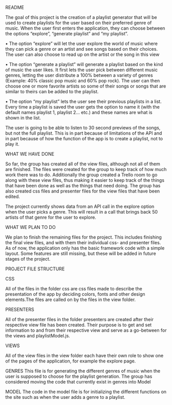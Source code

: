 README

The goal of this project is the creation of a playlist generator that will be used to create playlists for the user based on their preferred genre of music. When the user first enters the application, they can choose between the options “explore”, “generate playlist” and “my playlist”. 

• The option “explore” will let the user explore the world of music where they can pick a genre or an artist and see songs based on their choices. The user can also choose to read up on the artist or the song in this view 

• The option “generate a playlist” will generate a playlist based on the kind of music the user likes. It first lets the user pick between different music genres, letting the user distribute a 100% between a variety of genres (Example: 40% classic pop music and 60% pop rock). The user can then choose one or more favorite artists so some of their songs or songs that are similar to theirs can be added to the playlist. 

• The option “my playlist” lets the user see their previous playlists in a list. Every time a playlist is saved the user gets the option to name it (with the default names playlist 1, playlist 2… etc.) and these names are what is shown in the list. 

The user is going to be able to listen to 30 second previews of the songs, but not the full playlist. This is in part because of limitations of the API and in part because of how the function of the app is to create a playlist, not to play it.


WHAT WE HAVE DONE

So far, the group has created all of the view files, although not all of them are finished. The files were created for the group to keep track of how much work there was to do. Additionally the group created a Trello room to go along with these view  files, thus making it easier to keep track of the things that have been done as well as the things that need doing. The group has also created css files and presenter files for the view files that have been edited.

The project currently shows data from an API call in the explore option when the user picks a genre. This will result in a call that brings back 50 artists of that genre for the user to explore.


WHAT WE PLAN TO DO

We plan to finish the remaining files for the project. This includes finishing the final view files, and with them their individual css- and presenter files. As of now, the application only has the basic framework code with a simple layout. Some features are still missing, but these will be added in future stages of the project.




PROJECT FILE STRUCTURE

CSS

All of the files in the folder css are css files made to describe the presentation of the app by deciding colors, fonts and other design elements.The files are called on by the files in the view folder.


PRESENTERS

All of the presenter files in the folder presenters are created after their respective view file has been created. Their purpose is to get and set information to and from their respective view and serve as a go-between for the views and playlistModel.js.


VIEWS

All of the view files in the view folder each have their own role to show one of the pages of the application, for example the explore page.


GENRES
This file is for generating the different genres of music when the user is supposed to choose for the playlist generation. The group has considered moving the code that currently exist in genres into Model


MODEL
The code in the model file is for initializing the different functions on the site such as when the user adds a genre to a playlist.

